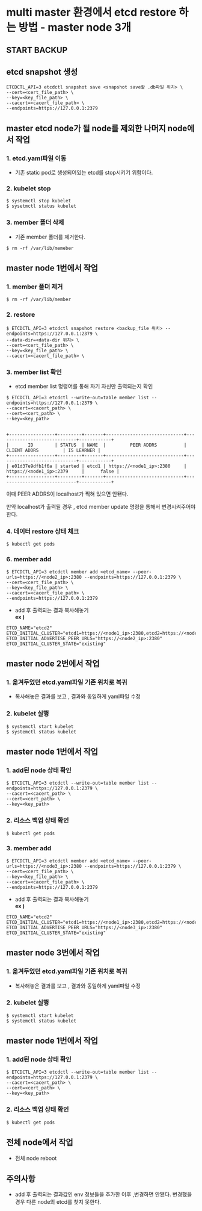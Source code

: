 # multi master 환경에서 etcd restore 하는 방법 - master node 3개
## START BACKUP
## etcd snapshot 생성

```
ETCDCTL_API=3 etcdctl snapshot save <snapshot save할 .db파일 위치> \
--cert=<cert_file_path> \
--key=<key_file_path> \
--cacert=<cacert_file_path> \
--endpoints=https://127.0.0.1:2379
```

## master etcd node가 될 node를 제외한 나머지 node에서 작업
### 1. etcd.yaml파일 이동
- 기존 static pod로 생성되어있는 etcd를 stop시키기 위함이다.
### 2. kubelet stop
```
$ systemctl stop kubelet
$ sysetmctl status kubelet
```
### 3. member 폴더 삭제
- 기존 member 폴더를 제거한다.
```
$ rm -rf /var/lib/memeber
```
## master node 1번에서 작업
### 1. member 폴더 제거
```
$ rm -rf /var/lib/member
```
### 2. restore
```
$ ETCDCTL_API=3 etcdctl snapshot restore <backup_file 위치> --endpoints=https://127.0.0.1:2379 \
--data-dir=<data-dir 위치> \
--cert=<cert_file_path> \
--key=<key_file_path> \
--cacert=<cacert_file_path> \
```
### 3. member list 확인
- etcd member list 명령어를 통해 자기 자신만 출력되는지 확인
```
$ ETCDCTL_API=3 etcdctl --write-out=table member list --endpoints=https://127.0.0.1:2379 \
--cacert=<cacert_path> \
--cert=<cert_path> \
--key=<key_path>


+-----------------+---------+-------+-----------------------------+-----------------------------+------------+
|       ID        | STATUS  | NAME  |         PEER ADDRS          |        CLIENT ADDRS         | IS LEARNER |
+-----------------+---------+-------+-----------------------------+-----------------------------+------------+
| e01d37e9dfb1f6a | started | etcd1 | https://<node1_ip>:2380     | https://<node1_ip>:2379     |      false |
+-----------------+---------+-------+-----------------------------+-----------------------------+------------+
```
이때 PEER ADDRS이 localhost가 찍혀 있으면 안됀다.

만약 localhost가 출력될 경우 , etcd member update 명령을 통해서 변경시켜주어야 한다.



### 4. 데이터 restore 상태 체크

```
$ kubectl get pods 
```

### 6. member add

```
$ ETCDCTL_API=3 etcdctl member add <etcd_name> --peer-urls=https://<node2_ip>:2380 --endpoints=https://127.0.0.1:2379 \
--cert=<cert_file_path> \
--key=<key_file_path> \
--cacert=<cacert_file_path> \
--endpoints=https://127.0.0.1:2379
```

-   add 후 출력되는 결과 복사해놓기  
 **ex )**

```
ETCD_NAME="etcd2"
ETCD_INITIAL_CLUSTER="etcd1=https://<node1_ip>:2380,etcd2=https://<node2_ip>:2380"
ETCD_INITIAL_ADVERTISE_PEER_URLS="https://<node2_ip>:2380"
ETCD_INITIAL_CLUSTER_STATE="existing"
```

## master node 2번에서 작업
### 1. 옮겨두었던 etcd.yaml파일 기존 위치로 복귀
- 복사해놓은 결과를 보고 , 결과와 동일하게 yaml파일 수정
### 2. kubelet 실행
```
$ systemctl start kubelet
$ systemctl status kubelet
```

## master node 1번에서 작업
### 1. add된 node 상태 확인
```
$ ETCDCTL_API=3 etcdctl --write-out=table member list --endpoints=https://127.0.0.1:2379 \
--cacert=<cacert_path> \
--cert=<cert_path> \
--key=<key_path>
```
### 2. 리소스 백업 상태 확인
```
$ kubectl get pods
```
### 3. member add

```
$ ETCDCTL_API=3 etcdctl member add <etcd_name> --peer-urls=https://<node3_ip>:2380 --endpoints=https://127.0.0.1:2379 \
--cert=<cert_file_path> \
--key=<key_file_path> \
--cacert=<cacert_file_path> \
--endpoints=https://127.0.0.1:2379
```

-   add 후 출력되는 결과 복사해놓기  
 **ex )**

```
ETCD_NAME="etcd2"
ETCD_INITIAL_CLUSTER="etcd1=https://<node1_ip>:2380,etcd2=https://<node2_ip>:2380",etcd3=https://<node3_ip>:2380"
ETCD_INITIAL_ADVERTISE_PEER_URLS="https://<node3_ip>:2380"
ETCD_INITIAL_CLUSTER_STATE="existing"
```
## master node 3번에서 작업
### 1. 옮겨두었던 etcd.yaml파일 기존 위치로 복귀
- 복사해놓은 결과를 보고 , 결과와 동일하게 yaml파일 수정
### 2. kubelet 실행
```
$ systemctl start kubelet
$ systemctl status kubelet
```
## master node 1번에서 작업
### 1. add된 node 상태 확인
```
$ ETCDCTL_API=3 etcdctl --write-out=table member list --endpoints=https://127.0.0.1:2379 \
--cacert=<cacert_path> \
--cert=<cert_path> \
--key=<key_path>
```
### 2. 리소스 백업 상태 확인
```
$ kubectl get pods
```

## 전체 node에서 작업

-   전체 node reboot

## [](https://github.com/jjsair0412/kubernetes_info/blob/main/Multi-master-etcd_backup/multi_master_etcd_backup_etcd.env%EC%9D%BC%20%EA%B2%BD%EC%9A%B0.md#%EC%A3%BC%EC%9D%98%EC%82%AC%ED%95%AD)주의사항

-   add 후 출력되는 결과값인 env 정보들을 추가한 이후 ,변경하면 안됀다. 변경했을경우 다른 node의 etcd를 찾지 못한다.